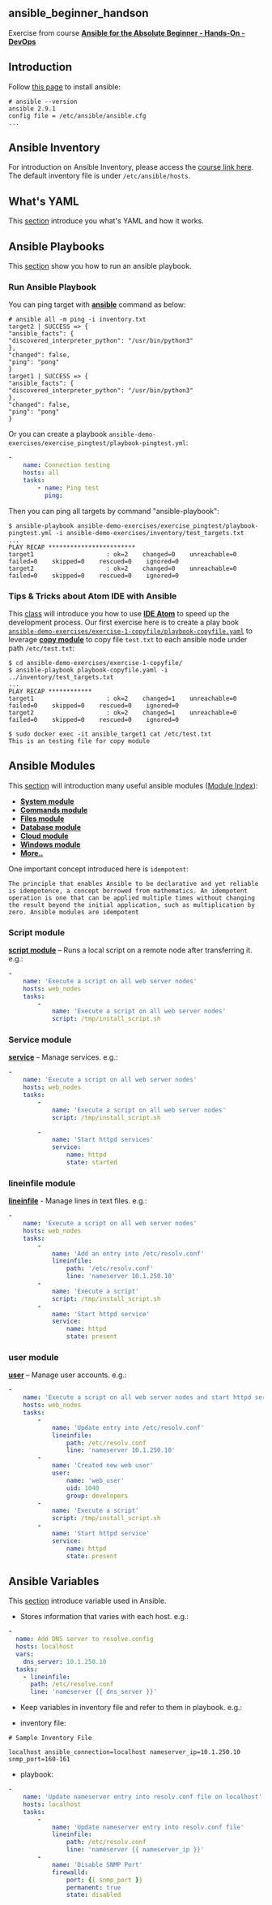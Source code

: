## ansible_beginner_handson
Exercise from course [**Ansible for the Absolute Beginner - Hands-On - DevOps**](https://www.udemy.com/course/learn-ansible/learn/lecture/11060796#overview)


## Introduction
Follow [this page](https://docs.ansible.com/ansible/latest/installation_guide/intro_installation.html) to install ansible:
```console
# ansible --version
ansible 2.9.1
config file = /etc/ansible/ansible.cfg
...
```

## Ansible Inventory
For introduction on Ansible Inventory, please access the [course link here](https://www.udemy.com/course/learn-ansible/learn/lecture/7133366#overview). The default inventory file is under `/etc/ansible/hosts`.


## What's YAML
This [section](https://www.udemy.com/course/learn-ansible/learn/lecture/7133354#overview) introduce you what's YAML and how it works.

## Ansible Playbooks
This [section](https://www.udemy.com/course/learn-ansible/learn/lecture/11060794#overview) show you how to run an ansible playbook.

### Run Ansible Playbook
You can ping target with [**ansible**](https://docs.ansible.com/ansible/latest/cli/ansible.html) command as below:
```console
# ansible all -m ping -i inventory.txt
target2 | SUCCESS => {
"ansible_facts": {
"discovered_interpreter_python": "/usr/bin/python3"
},
"changed": false,
"ping": "pong"
}
target1 | SUCCESS => {
"ansible_facts": {
"discovered_interpreter_python": "/usr/bin/python3"
},
"changed": false,
"ping": "pong"
}
```
Or you can create a playbook `ansible-demo-exercises/exercise_pingtest/playbook-pingtest.yml`:
```YAML
-  
    name: Connection testing  
    hosts: all  
    tasks:  
        - name: Ping test  
          ping:  
```
Then you can ping all targets by command "ansible-playbook":
```console
$ ansible-playbook ansible-demo-exercises/exercise_pingtest/playbook-pingtest.yml -i ansible-demo-exercises/inventory/test_targets.txt
...
PLAY RECAP ************************
target1                    : ok=2    changed=0    unreachable=0    failed=0    skipped=0    rescued=0    ignored=0
target2                    : ok=2    changed=0    unreachable=0    failed=0    skipped=0    rescued=0    ignored=0
```
### Tips & Tricks about Atom IDE with Ansible
This [class](https://www.udemy.com/course/learn-ansible/learn/lecture/11060796#overview) will introduce you how to use [**IDE Atom**](https://atom.io/) to speed up the development process. Our first exercise here is to create a play book [`ansible-demo-exercises/exercise-1-copyfile/playbook-copyfile.yaml`](https://github.com/johnklee/ansible_beginner_handson/blob/master/ansible-demo-exercises/exercise-1-copyfile/playbook-copyfile.yaml) to leverage [**copy module**](https://docs.ansible.com/ansible/latest/modules/copy_module.html) to copy file `test.txt` to each ansible node under path `/etc/test.txt`:
```console
$ cd ansible-demo-exercises/exercise-1-copyfile/
$ ansible-playbook playbook-copyfile.yaml -i ../inventory/test_targets.txt
...
PLAY RECAP ************
target1                    : ok=2    changed=1    unreachable=0    failed=0    skipped=0    rescued=0    ignored=0
target2                    : ok=2    changed=1    unreachable=0    failed=0    skipped=0    rescued=0    ignored=0

$ sudo docker exec -it ansible_target1 cat /etc/test.txt
This is an testing file for copy module
```

## Ansible Modules
This [section](https://www.udemy.com/course/learn-ansible/learn/lecture/7133378#overview) will introduction many useful ansible modules ([Module Index](https://docs.ansible.com/ansible/latest/modules/modules_by_category.html)):
* [**System module**](https://docs.ansible.com/ansible/latest/modules/list_of_system_modules.html)
* [**Commands module**](https://docs.ansible.com/ansible/latest/modules/list_of_commands_modules.html)
* [**Files module**](https://docs.ansible.com/ansible/latest/modules/list_of_files_modules.html)
* [**Database module**](https://docs.ansible.com/ansible/latest/modules/list_of_database_modules.html)
* [**Cloud module**](https://docs.ansible.com/ansible/latest/modules/list_of_cloud_modules.html)
* [**Windows module**](https://docs.ansible.com/ansible/latest/modules/list_of_windows_modules.html)
* [**More..**](https://docs.ansible.com/ansible/latest/modules/modules_by_category.html)

One important concept introduced here is `idempotent`:
```
The principle that enables Ansible to be declarative and yet reliable is idempotence, a concept borrowed from mathematics. An idempotent operation is one that can be applied multiple times without changing the result beyond the initial application, such as multiplication by zero. Ansible modules are idempotent
```

### Script module
[**script module**](https://docs.ansible.com/ansible/latest/modules/script_module.html) – Runs a local script on a remote node after transferring it. e.g.:
```YAML
-
    name: 'Execute a script on all web server nodes'
    hosts: web_nodes
    tasks:
        -
            name: 'Execute a script on all web server nodes'
            script: /tmp/install_script.sh
```
### Service module
[**service**](https://docs.ansible.com/ansible/latest/modules/service_module.html) – Manage services. e.g.:
```YAML
-
    name: 'Execute a script on all web server nodes'
    hosts: web_nodes
    tasks:
        -
            name: 'Execute a script on all web server nodes'
            script: /tmp/install_script.sh

        -
            name: 'Start httpd services'
            service:
                name: httpd
                state: started
```
### lineinfile module
[**lineinfile**](https://docs.ansible.com/ansible/2.5/modules/lineinfile_module.html) - Manage lines in text files. e.g.:
```YAML
-
    name: 'Execute a script on all web server nodes'
    hosts: web_nodes
    tasks:
        -
            name: 'Add an entry into /etc/resolv.conf'
            lineinfile:
                path: '/etc/resolv.conf'
                line: 'nameserver 10.1.250.10'
        -
            name: 'Execute a script'
            script: /tmp/install_script.sh
        -
            name: 'Start httpd service'
            service:
                name: httpd
                state: present
```
### user module
[**user**](https://docs.ansible.com/ansible/latest/modules/user_module.html) – Manage user accounts. e.g.:
```YAML
-
    name: 'Execute a script on all web server nodes and start httpd service'
    hosts: web_nodes
    tasks:
        -
            name: 'Update entry into /etc/resolv.conf'
            lineinfile:
                path: /etc/resolv.conf
                line: 'nameserver 10.1.250.10'
        -
            name: 'Created new web user'
            user:
                name: 'web_user'
                uid: 1040
                group: developers
        -
            name: 'Execute a script'
            script: /tmp/install_script.sh
        -
            name: 'Start httpd service'
            service:
                name: httpd
                state: present
```
## Ansible Variables
This [section](https://www.udemy.com/course/learn-ansible/learn/lecture/7133380#overview) introduce variable used in Ansible.
* Stores information that varies with each host. e.g.:
```YAML
-
  name: Add DNS server to resolve.config
  hosts: localhost
  vars:
    dns_server: 10.1.250.10
  tasks:
    - lineinfile:
      path: /etc/resolve.conf
      line: 'nameserver {{ dns_server }}'
```

* Keep variables in inventory file and refer to them in playbook. e.g.:
- inventory file:
```
# Sample Inventory File

localhost ansible_connection=localhost nameserver_ip=10.1.250.10 snmp_port=160-161
```
- playbook:
```YAML
-
    name: 'Update nameserver entry into resolv.conf file on localhost'
    hosts: localhost
    tasks:
        -
            name: 'Update nameserver entry into resolv.conf file'
            lineinfile:
                path: /etc/resolv.conf
                line: 'nameserver {{ nameserver_ip }}'
        -
            name: 'Disable SNMP Port'
            firewalld:
                port: {{ snmp_port }}
                permanent: true
                state: disabled
```
